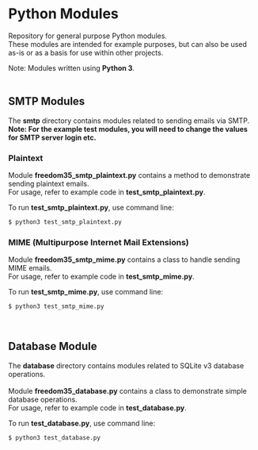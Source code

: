 # Python Modules
Repository for general purpose Python modules.<br>
These modules are intended for example purposes, but can also be used as-is or as a basis for use within other projects.

Note: Modules written using **Python 3**.
<br>
<br>

## SMTP Modules
The **smtp** directory contains modules related to sending emails via SMTP.
<br>
**Note: For the example test modules, you will need to change the values for SMTP server login etc.**

### Plaintext
Module **freedom35_smtp_plaintext.py** contains a method to demonstrate sending plaintext emails.
<br>
For usage, refer to example code in **test_smtp_plaintext.py**.

To run **test_smtp_plaintext.py**, use command line:<br>
```sh
$ python3 test_smtp_plaintext.py
```
### MIME (Multipurpose Internet Mail Extensions)
Module **freedom35_smtp_mime.py** contains a class to handle sending MIME emails.
<br>
For usage, refer to example code in **test_smtp_mime.py**.

To run **test_smtp_mime.py**, use command line:<br>
```sh
$ python3 test_smtp_mime.py
```
<br>
  
## Database Module
The **database** directory contains modules related to SQLite v3 database operations.
<br>
<br>
Module **freedom35_database.py** contains a class to demonstrate simple database operations.
<br>
For usage, refer to example code in **test_database.py**.

To run **test_database.py**, use command line:<br>
```sh
$ python3 test_database.py
```
